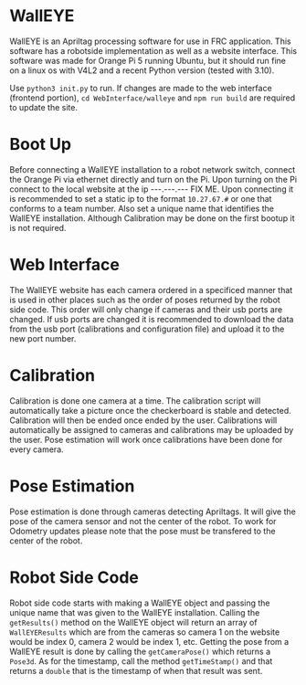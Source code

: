 # WallEYE
  WallEYE is an Apriltag processing software for use in FRC application. This software has a robotside implementation as well as a website interface. This software was made for Orange Pi 5 running Ubuntu, but it should run fine on a linux os with V4L2 and a recent Python version (tested with 3.10).

  Use `python3 init.py` to run. If changes are made to the web interface (frontend portion), `cd WebInterface/walleye` and `npm run build` are required to update the site.  
  
# Boot Up
  Before connecting a WallEYE installation to a robot network switch, connect the Orange Pi via ethernet directly and turn on the Pi. Upon turning on the Pi connect to the local website at the ip ---.---.--- FIX ME. Upon connecting it is recommended to set a static ip to the format `10.27.67.#` or one that conforms to a team number. Also set a unique name that identifies the WallEYE installation. Although Calibration may be done on the first bootup it is not required. 
  
# Web Interface
  The WallEYE website has each camera ordered in a specificed manner that is used in other places such as the order of poses returned by the robot side code. This order will only change if cameras and their usb ports are changed. If usb ports are changed it is recommended to download the data from the usb port (calibrations and configuration file) and upload it to the new port number. 
  
# Calibration
  Calibration is done one camera at a time. The calibration script will automatically take a picture once the checkerboard is stable and detected. Calibration will then be ended once ended by the user. Calibrations will automatically be assigned to cameras and calibrations may be uploaded by the user. Pose estimation will work once calibrations have been done for every camera.
  
# Pose Estimation
  Pose estimation is done through cameras detecting Apriltags. It will give the pose of the camera sensor and not the center of the robot. To work for Odometry updates please note that the pose must be transfered to the center of the robot.
  
# Robot Side Code
  Robot side code starts with making a WallEYE object and passing the unique name that was given to the WallEYE installation. Calling the `getResults()` method on the WallEYE object will return an array of `WallEYEResults` which are from the cameras so camera 1 on the website would be index 0, camera 2 would be index 1, etc. Getting the pose from a WallEYE result is done by calling the `getCameraPose()` which returns a `Pose3d`. As for the timestamp, call the method `getTimeStamp()` and that returns a `double` that is the timestamp of when that result was sent.
